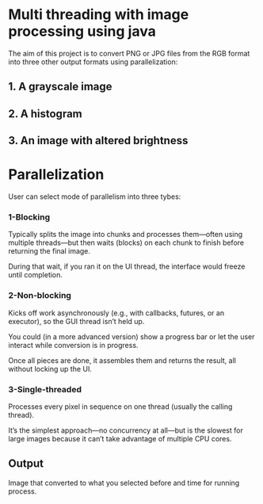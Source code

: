 # Multi threading with image processing using java
The aim of this project is to convert PNG or JPG files from the RGB format into three other output formats using parallelization:

## 1. A grayscale image
## 2. A histogram
## 3. An image with altered brightness

# Parallelization
User can select mode of parallelism into three tybes:

### 1-Blocking

Typically splits the image into chunks and processes them—often using multiple threads—but then waits (blocks) on each chunk to finish before returning the final image.

During that wait, if you ran it on the UI thread, the interface would freeze until completion.

### 2-Non‑blocking

Kicks off work asynchronously (e.g., with callbacks, futures, or an executor), so the GUI thread isn’t held up.

You could (in a more advanced version) show a progress bar or let the user interact while conversion is in progress.

Once all pieces are done, it assembles them and returns the result, all without locking up the UI.

### 3-Single‑threaded

Processes every pixel in sequence on one thread (usually the calling thread).

It’s the simplest approach—no concurrency at all—but is the slowest for large images because it can’t take advantage of multiple CPU cores.

## Output
Image that converted to what you selected before and time for running process.

